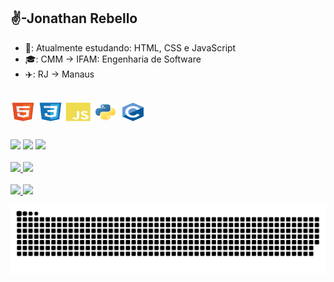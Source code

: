## ✌️-Jonathan Rebello

- 🌱: Atualmente estudando: HTML, CSS e JavaScript
- 🎓: CMM -> IFAM: Engenharia de Software
- ✈️: RJ -> Manaus


<div style="display: inline_block"><br>
  <img align="center" alt="Jonathan-HTML" height="30" width="40" src="https://raw.githubusercontent.com/devicons/devicon/master/icons/html5/html5-original.svg">
  <img align="center" alt="Jonathan-CSS" height="30" width="40" src="https://raw.githubusercontent.com/devicons/devicon/master/icons/css3/css3-original.svg">
  <img align="center" alt="Jonathan-Js" height="30" width="40" src="https://raw.githubusercontent.com/devicons/devicon/master/icons/javascript/javascript-plain.svg">
  <img align="center" alt="Jonathan-Python" height="30" width="40" src="https://raw.githubusercontent.com/devicons/devicon/master/icons/python/python-original.svg">
  <img align="center" alt="Jonathan-Python" height="30" width="40" src="https://raw.githubusercontent.com/devicons/devicon/master/icons/c/c-original.svg">
</div>
  
  ##
  
  
 <div> 
  <a href="https://www.instagram.com/jonathan_rebello01/" target="_blank"><img src="https://img.shields.io/badge/-Instagram-%23E4405F?style=for-the-badge&logo=instagram&logoColor=white" target="_blank"></a>
  <a href = "mailto:rebello.jonathan@gmail.com"><img src="https://img.shields.io/badge/-Gmail-%23333?style=for-the-badge&logo=gmail&logoColor=white" target="_blank"></a>
  <a href="https://www.linkedin.com/in/jonathan-rebello-671abb238/" target="_blank"><img src="https://img.shields.io/badge/-LinkedIn-%230077B5?style=for-the-badge&logo=linkedin&logoColor=white" target="_blank"></a> 
 </div>
 
 <div><br>
  <a href = "mailto:contatorafaballerini@gmail.com"><img src="https://img.shields.io/badge/Gmail-D14836?style=for-the-badge&logo=gmail&logoColor=white" target="_blank"/>    </a> 	
  <a href = "https://www.linkedin.com/in/gabriel-bezerra-8a0789239/"><img src = "https://img.shields.io/badge/LinkedIn-0077B5?style=for-the-badge&logo=linkedin&logoColor=white"/></a>
 <div>
 
  <div><br>
  <a href = "mailto:contatorafaballerini@gmail.com"><img src="https://img.shields.io/badge/Gmail-D14836?style=for-the-badge&logo=gmail&logoColor=white" target="_blank"/>    </a> 	
  <a href = "https://www.linkedin.com/in/gabriel-bezerra-8a0789239/"><img src = "https://img.shields.io/badge/LinkedIn-0077B5?style=for-the-badge&logo=linkedin&logoColor=white"/></a>
 <div>
 
   ![Snake animation](https://github.com/SwattPK/SwattPK/blob/output/github-contribution-grid-snake.svg)
 
</div>
